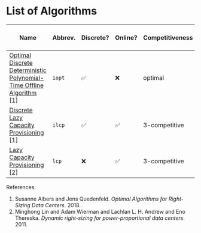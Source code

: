 # List of Algorithms

| Name                                                                           | Abbrev. | Discrete? | Online? | Competitiveness | Complexity (per iteration) |
| ------------------------------------------------------------------------------ | -------- | --------- | ------- | --------------- | -------------------------- |
| [Optimal Discrete Deterministic Polynomial-Time Offline Algorithm](opt.rs) [1] | `iopt`   | ✅        | ❌      | optimal         | O(T log m)                 |
| [Discrete Lazy Capacity Provisioning](lcp.rs) [1]                              | `ilcp`   | ✅        | ✅      | 3-competitive   | ?                          |
| [Lazy Capacity Provisioning](lcp.rs) [2]                                       | `lcp`    | ❌        | ✅      | 3-competitive   | ?                          |

References:

1. Susanne Albers and Jens Quedenfeld. _Optimal Algorithms for Right-Sizing Data Centers_. 2018.
2. Minghong Lin and Adam Wierman and Lachlan L. H. Andrew and Eno Thereska. _Dynamic right-sizing for power-proportional data centers_. 2011.
